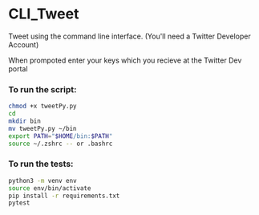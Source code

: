 # CLI_Tweet

Tweet using the command line interface. (You'll need a Twitter Developer Account)

When prompoted enter your keys which you recieve at the Twitter Dev portal

### To run the script:
```sh
chmod +x tweetPy.py
cd
mkdir bin
mv tweetPy.py ~/bin
export PATH="$HOME/bin:$PATH"
source ~/.zshrc -- or .bashrc
```

### To run the tests:
```sh
python3 -m venv env
source env/bin/activate
pip install -r requirements.txt
pytest
```
